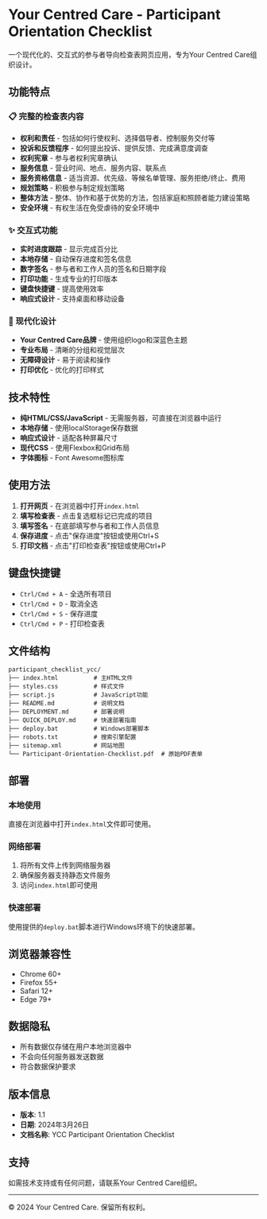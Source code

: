 # Your Centred Care - Participant Orientation Checklist

一个现代化的、交互式的参与者导向检查表网页应用，专为Your Centred Care组织设计。

## 功能特点

### 📋 完整的检查表内容
- **权利和责任** - 包括如何行使权利、选择倡导者、控制服务交付等
- **投诉和反馈程序** - 如何提出投诉、提供反馈、完成满意度调查
- **权利宪章** - 参与者权利宪章确认
- **服务信息** - 营业时间、地点、服务内容、联系点
- **服务资格信息** - 适当资源、优先级、等候名单管理、服务拒绝/终止、费用
- **规划策略** - 积极参与制定规划策略
- **整体方法** - 整体、协作和基于优势的方法，包括家庭和照顾者能力建设策略
- **安全环境** - 有权生活在免受虐待的安全环境中

### ✨ 交互式功能
- **实时进度跟踪** - 显示完成百分比
- **本地存储** - 自动保存进度和签名信息
- **数字签名** - 参与者和工作人员的签名和日期字段
- **打印功能** - 生成专业的打印版本
- **键盘快捷键** - 提高使用效率
- **响应式设计** - 支持桌面和移动设备

### 🎨 现代化设计
- **Your Centred Care品牌** - 使用组织logo和深蓝色主题
- **专业布局** - 清晰的分组和视觉层次
- **无障碍设计** - 易于阅读和操作
- **打印优化** - 优化的打印样式

## 技术特性

- **纯HTML/CSS/JavaScript** - 无需服务器，可直接在浏览器中运行
- **本地存储** - 使用localStorage保存数据
- **响应式设计** - 适配各种屏幕尺寸
- **现代CSS** - 使用Flexbox和Grid布局
- **字体图标** - Font Awesome图标库

## 使用方法

1. **打开网页** - 在浏览器中打开`index.html`
2. **填写检查表** - 点击复选框标记已完成的项目
3. **填写签名** - 在底部填写参与者和工作人员信息
4. **保存进度** - 点击"保存进度"按钮或使用Ctrl+S
5. **打印文档** - 点击"打印检查表"按钮或使用Ctrl+P

## 键盘快捷键

- `Ctrl/Cmd + A` - 全选所有项目
- `Ctrl/Cmd + D` - 取消全选
- `Ctrl/Cmd + S` - 保存进度
- `Ctrl/Cmd + P` - 打印检查表

## 文件结构

```
participant_checklist_ycc/
├── index.html          # 主HTML文件
├── styles.css          # 样式文件
├── script.js           # JavaScript功能
├── README.md           # 说明文档
├── DEPLOYMENT.md       # 部署说明
├── QUICK_DEPLOY.md     # 快速部署指南
├── deploy.bat          # Windows部署脚本
├── robots.txt          # 搜索引擎配置
├── sitemap.xml         # 网站地图
└── Participant-Orientation-Checklist.pdf  # 原始PDF表单
```

## 部署

### 本地使用
直接在浏览器中打开`index.html`文件即可使用。

### 网络部署
1. 将所有文件上传到网络服务器
2. 确保服务器支持静态文件服务
3. 访问`index.html`即可使用

### 快速部署
使用提供的`deploy.bat`脚本进行Windows环境下的快速部署。

## 浏览器兼容性

- Chrome 60+
- Firefox 55+
- Safari 12+
- Edge 79+

## 数据隐私

- 所有数据仅存储在用户本地浏览器中
- 不会向任何服务器发送数据
- 符合数据保护要求

## 版本信息

- **版本**: 1.1
- **日期**: 2024年3月26日
- **文档名称**: YCC Participant Orientation Checklist

## 支持

如需技术支持或有任何问题，请联系Your Centred Care组织。

---

© 2024 Your Centred Care. 保留所有权利。
